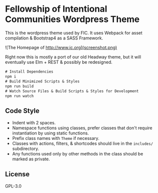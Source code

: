 # Fellowship of Intentional Communities Wordpress Theme

This is the wordpress theme used by FIC. It uses Webpack for asset compilation
& Bootstrap4 as a SASS Framework.

![The Homepage of http://www.ic.org](screenshot.png)

Right now this is mostly a port of our old Headway theme, but it will
eventually use Elm + REST & possibly be redesigned.

```
# Install Dependencies
npm i
# Build Minimized Scripts & Styles
npm run build
# Watch Source Files & Build Scripts & Styles for Development
npm run watch
```


## Code Style

* Indent with 2 spaces.
* Namespace functions using classes, prefer classes that don't require
  instantiation by using static functions.
* Prefix class names with `Theme` if necessary.
* Classes with actions, filters, & shortcodes should live in the `includes/`
  subdirectory.
* Any functions used only by other methods in the class should be marked as
  private.


## License

GPL-3.0
